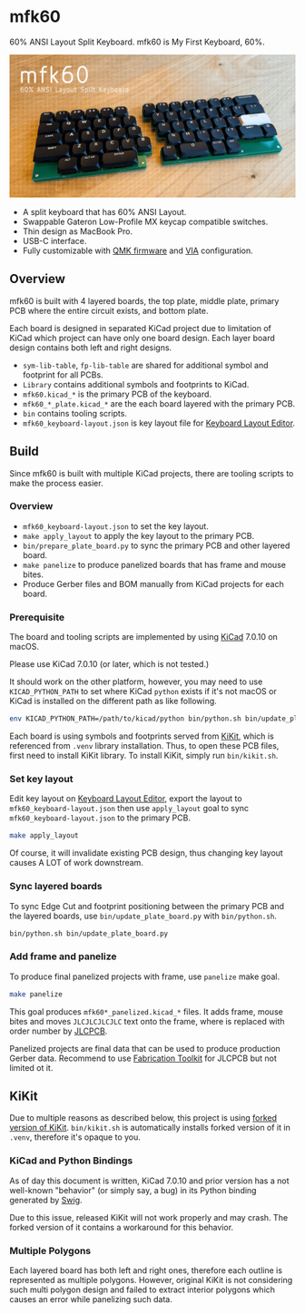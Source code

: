 mfk60
=====

60% ANSI Layout Split Keyboard. mfk60 is My First Keyboard, 60%.

![mfk60](Resources/mfk60.png)

- A split keyboard that has 60% ANSI Layout.
- Swappable Gateron Low-Profile MX keycap compatible switches.
- Thin design as MacBook Pro.
- USB-C interface.
- Fully customizable with [QMK firmware](https://qmk.fm/) and
  [VIA](https://www.caniusevia.com/) configuration.


Overview
--------

mfk60 is built with 4 layered boards, the top plate, middle plate, primary
PCB where the entire circuit exists, and bottom plate.

Each board is designed in separated KiCad project due to limitation of
KiCad which project can have only one board design.
Each layer board design contains both left and right designs.

- `sym-lib-table`, `fp-lib-table` are shared for additional symbol and
  footprint for all PCBs.
- `Library` contains additional symbols and footprints to KiCad.
- `mfk60.kicad_*` is the primary PCB of the keyboard.
- `mfk60_*_plate.kicad_*` are the each board layered with
  the primary PCB.
- `bin` contains tooling scripts.
- `mfk60_keyboard-layout.json` is key layout file for
  [Keyboard Layout Editor](http://www.keyboard-layout-editor.com/).


Build
-----

Since mfk60 is built with multiple KiCad projects, there are tooling
scripts to make the process easier.

### Overview

- `mfk60_keyboard-layout.json` to set the key layout.
- `make apply_layout` to apply the key layout to the primary PCB.
- `bin/prepare_plate_board.py` to sync the primary PCB and
  other layered board.
- `make panelize` to produce panelized boards that has frame and
  mouse bites.
- Produce Gerber files and BOM manually from KiCad projects for each board.

### Prerequisite

The board and tooling scripts are implemented by using
[KiCad](https://www.kicad.org/) 7.0.10 on macOS.

Please use KiCad 7.0.10 (or later, which is not tested.)

It should work on the other platform, however, you may need to use
`KICAD_PYTHON_PATH` to set where KiCad `python` exists
if it's not macOS or KiCad is installed on the different path
as like following.

```bash
env KICAD_PYTHON_PATH=/path/to/kicad/python bin/python.sh bin/update_plate_board.py
```

Each board is using symbols and footprints served from
[KiKit](https://github.com/yaqwsx/KiKit), which is referenced from
`.venv` library installation.
Thus, to open these PCB files, first need to install KiKit library.
To install KiKit, simply run `bin/kikit.sh`.

### Set key layout

Edit key layout on [Keyboard Layout Editor](http://www.keyboard-layout-editor.com/),
export the layout to `mfk60_keyboard-layout.json` then
use `apply_layout` goal to sync `mfk60_keyboard-layout.json`
to the primary PCB.

```bash
make apply_layout
```

Of course, it will invalidate existing PCB design, thus changing key
layout causes A LOT of work downstream.

### Sync layered boards

To sync Edge Cut and footprint positioning between the primary PCB and
the layered boards, use `bin/update_plate_board.py` with `bin/python.sh`.

```bash
bin/python.sh bin/update_plate_board.py
```

### Add frame and panelize

To produce final panelized projects with frame, use `panelize` make goal.

```bash
make panelize
```

This goal produces `mfk60*_panelized.kicad_*` files.
It adds frame, mouse bites and moves `JLCJLCJLCJLC` text onto the frame,
where is replaced with order number by [JLCPCB](https://jlcpcb.com/).

Panelized projects are final data that can be used to produce production
Gerber data. Recommend to use
[Fabrication Toolkit](https://github.com/bennymeg/JLC-Plugin-for-KiCad)
for JLCPCB but not limited ot it.


KiKit
-----

Due to multiple reasons as described below, this project is using
[forked version of KiKit](https://github.com/niw/KiKit/tree/v1.4.0_with_workaround).
`bin/kikit.sh` is automatically installs forked version of it in `.venv`,
therefore it's opaque to you.

### KiCad and Python Bindings

As of day this document is written, KiCad 7.0.10 and prior version has
a not well-known "behavior" (or simply say, a bug) in its Python binding
generated by [Swig](https://www.swig.org/).

Due to this issue, released KiKit will not work properly and may crash.
The forked version of it contains a workaround for this behavior.

### Multiple Polygons

Each layered board has both left and right ones, therefore each outline
is represented as multiple polygons.
However, original KiKit is not considering such multi polygon design and
failed to extract interior polygons which causes an error while
panelizing such data.

